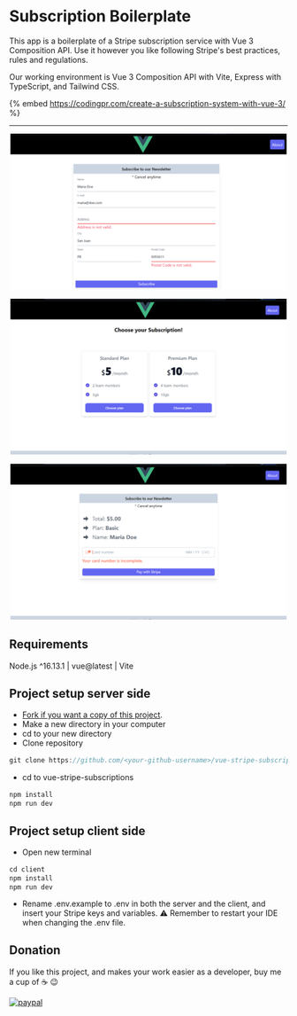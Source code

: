 # Subscription Boilerplate

<p>This app is a boilerplate of a Stripe subscription service with Vue 3 Composition API. Use it however you like following Stripe's best practices, rules and regulations.</p>

<p>Our working environment is Vue 3 Composition API with Vite, Express with TypeScript, and Tailwind CSS.</p>

{% embed https://codingpr.com/create-a-subscription-system-with-vue-3/ %}

---
<p align="center">
  <img src="screenshots\card(1).png" width="500" alt="screenshot">
</p>
<p align="center">
  <img src="screenshots\card(2).png" width="500" alt="screenshot">
</p>
<p align="center">
  <img src="screenshots\card(3).png" width="500" alt="screenshot">
</p>

## Requirements

Node.js ^16.13.1 | vue@latest | Vite

## Project setup server side

- [Fork if you want a copy of this project](https://docs.github.com/en/get-started/quickstart/fork-a-repo).
- Make a new directory in your computer
- cd to your new directory
- Clone repository

```javascript
git clone https://github.com/<your-github-username>/vue-stripe-subscriptions.git
```
- cd to vue-stripe-subscriptions

```
npm install
npm run dev
```

## Project setup client side

- Open new terminal

```
cd client
npm install
npm run dev
```
- Rename .env.example to .env in both the server and the client, and insert your Stripe keys and variables. :warning: Remember to restart your IDE when changing the .env file.

## Donation
If you like this project, and makes your work easier as a developer, buy me a cup of :coffee: :wink:

[![paypal](https://www.paypalobjects.com/en_US/i/btn/btn_donateCC_LG.gif)](https://www.paypal.com/donate?business=263QJ8D5YHR8E&no_recurring=0&item_name=I+believe+in+open+source%2C+but+a+little+donation+will+be+appreciated.+Thanks%21&currency_code=USD)
